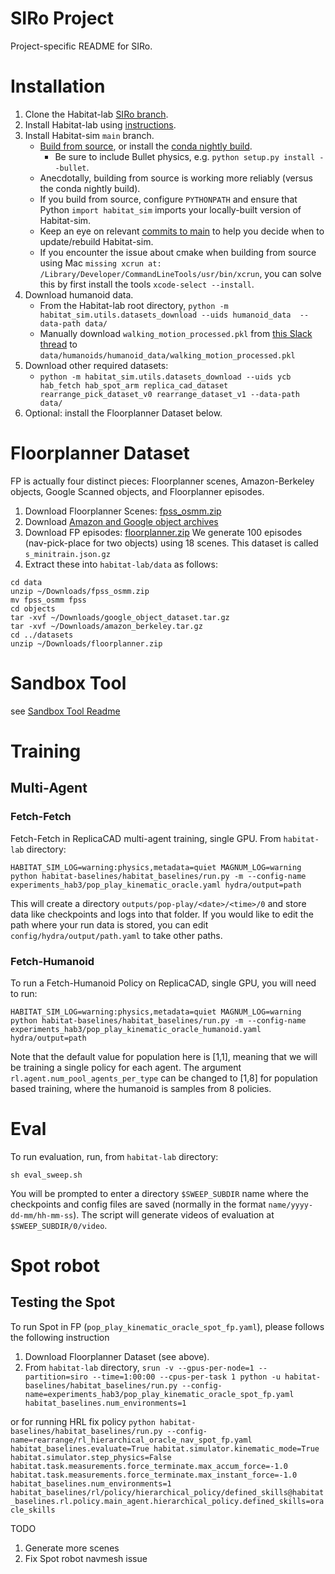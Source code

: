 # SIRo Project

Project-specific README for SIRo.

# Installation

1. Clone the Habitat-lab [SIRo branch](https://github.com/facebookresearch/habitat-lab/tree/SIRo).
1. Install Habitat-lab using [instructions](https://github.com/facebookresearch/habitat-lab/tree/SIRo#installation).
1. Install Habitat-sim `main` branch.
    * [Build from source](https://github.com/facebookresearch/habitat-sim/blob/main/BUILD_FROM_SOURCE.md), or install the [conda nightly build](https://github.com/facebookresearch/habitat-sim#recommended-conda-packages).
        * Be sure to include Bullet physics, e.g. `python setup.py install --bullet`.
    * Anecdotally, building from source is working more reliably (versus the conda nightly build).
    * If you build from source, configure `PYTHONPATH` and ensure that Python `import habitat_sim` imports your locally-built version of Habitat-sim.
    * Keep an eye on relevant [commits to main](https://github.com/facebookresearch/habitat-sim/commits/main) to help you decide when to update/rebuild Habitat-sim.
    * If you encounter the issue about cmake when building from source using Mac `missing xcrun at: /Library/Developer/CommandLineTools/usr/bin/xcrun`, you can solve this by first install the tools `xcode-select --install`.
1. Download humanoid data.
    * From the Habitat-lab root directory, `python -m habitat_sim.utils.datasets_download --uids humanoid_data  --data-path data/`
    * Manually download `walking_motion_processed.pkl` from [this Slack thread](https://cvmlp.slack.com/archives/C0460NTKM4G/p1678403985106999?thread_ts=1678402520.813389&cid=C0460NTKM4G) to `data/humanoids/humanoid_data/walking_motion_processed.pkl`
1. Download other required datasets:
    * `python -m habitat_sim.utils.datasets_download --uids ycb hab_fetch hab_spot_arm replica_cad_dataset rearrange_pick_dataset_v0 rearrange_dataset_v1 --data-path data/`
1. Optional: install the Floorplanner Dataset below.

# Floorplanner Dataset

FP is actually four distinct pieces: Floorplanner scenes, Amazon-Berkeley objects, Google Scanned objects, and Floorplanner episodes.

1. Download Floorplanner Scenes: [fpss_osmm.zip](https://drive.google.com/file/d/1-utUMfUbbzg_zUE5GcGNdk1UEK6lSbXe/view?usp=sharing)
2. Download [Amazon and Google object archives](https://drive.google.com/drive/folders/1x6i3sDYheCWoi59lv27ZyPG4Ii2GhEZB)
3. Download FP episodes: [floorplanner.zip](https://drive.google.com/file/d/1MqhYVnnry3zHj3oqsqbUqy29aAJXz-C5/view?usp=sharing) We generate 100 episodes (nav-pick-place for two objects) using 18 scenes. This dataset is called `s_minitrain.json.gz`
4. Extract these into `habitat-lab/data` as follows:
```
cd data
unzip ~/Downloads/fpss_osmm.zip
mv fpss_osmm fpss
cd objects
tar -xvf ~/Downloads/google_object_dataset.tar.gz
tar -xvf ~/Downloads/amazon_berkeley.tar.gz
cd ../datasets
unzip ~/Downloads/floorplanner.zip
```

# Sandbox Tool

see [Sandbox Tool Readme](./examples/siro_sandbox/README.md)

# Training

## Multi-Agent

### Fetch-Fetch
Fetch-Fetch in ReplicaCAD multi-agent training, single GPU. From `habitat-lab` directory:
```
HABITAT_SIM_LOG=warning:physics,metadata=quiet MAGNUM_LOG=warning python habitat-baselines/habitat_baselines/run.py -m --config-name experiments_hab3/pop_play_kinematic_oracle.yaml hydra/output=path
```
This will create a directory `outputs/pop-play/<date>/<time>/0` and store data like checkpoints and logs into that folder. If you would like to edit the path where your run data is stored, you can edit `config/hydra/output/path.yaml` to take other paths.

### Fetch-Humanoid
To run a Fetch-Humanoid Policy on ReplicaCAD, single GPU, you will need to run:
```
HABITAT_SIM_LOG=warning:physics,metadata=quiet MAGNUM_LOG=warning python habitat-baselines/habitat_baselines/run.py -m --config-name experiments_hab3/pop_play_kinematic_oracle_humanoid.yaml hydra/output=path
```
Note that the default value for population here is [1,1], meaning that we will be training a single policy for each agent. The argument `rl.agent.num_pool_agents_per_type` can be changed to [1,8] for population based training, where the humanoid is samples from 8 policies.


# Eval

To run evaluation, run, from `habitat-lab` directory:

```
sh eval_sweep.sh
```

You will be prompted to enter a directory `$SWEEP_SUBDIR` name where the checkpoints and config files are saved (normally in the format `name/yyyy-dd-mm/hh-mm-ss`). The script will generate videos of evaluation at `$SWEEP_SUBDIR/0/video`.

# Spot robot

## Testing the Spot

To run Spot in FP (`pop_play_kinematic_oracle_spot_fp.yaml`), please follows the following instruction

1. Download Floorplanner Dataset (see above).
1. From `habitat-lab` directory, `srun -v --gpus-per-node=1 --partition=siro --time=1:00:00 --cpus-per-task 1 python -u habitat-baselines/habitat_baselines/run.py --config-name=experiments_hab3/pop_play_kinematic_oracle_spot_fp.yaml habitat_baselines.num_environments=1`

or for running HRL fix policy
`python habitat-baselines/habitat_baselines/run.py --config-name=rearrange/rl_hierarchical_oracle_nav_spot_fp.yaml habitat_baselines.evaluate=True habitat.simulator.kinematic_mode=True habitat.simulator.step_physics=False habitat.task.measurements.force_terminate.max_accum_force=-1.0 habitat.task.measurements.force_terminate.max_instant_force=-1.0 habitat_baselines.num_environments=1 habitat_baselines/rl/policy/hierarchical_policy/defined_skills@habitat_baselines.rl.policy.main_agent.hierarchical_policy.defined_skills=oracle_skills`

TODO
1. Generate more scenes
2. Fix Spot robot navmesh issue
